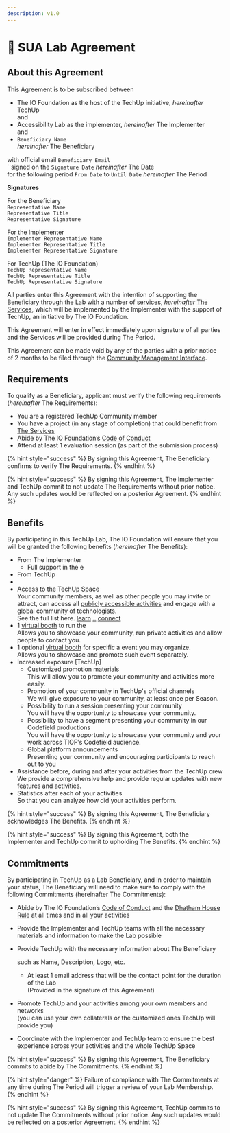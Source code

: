 ```yaml
---
description: v1.0
---
```


# 📃 SUA Lab Agreement

## About this Agreement

This Agreement is to be subscribed between

* The IO Foundation as the host of the TechUp initiative, _hereinafter_ TechUp\
  and
* Accessibility Lab as the implementer, _hereinafter_ The Implementer\
  and
* `Beneficiary Name` \
  _hereinafter_ The Beneficiary

with official email `Beneficiary Email`\
``signed on the `Signature Date`                            _hereinafter_ The Date\
for the following period `From Date` to `Until Date` _hereinafter_ The Period

**Signatures**

For the Beneficiary\
`Representative Name`\
`Representative Title`\
`Representative Signature`

For the Implementer\
`Implementer Representative Name`\
`Implementer Representative Title`\
`Implementer Representative Signature`

For TechUp (The IO Foundation)\
`TechUp Representative Name`\
`TechUp Representative Title`\
`TechUp Representative Signature`

All parties enter this Agreement with the intention of supporting the Beneficiary through the Lab with a number of [services](https://tiof.click/TULABSUA#services), _hereinafter_ [The Services](https://tiof.click/TULABSUA#services), which will be implemented by the Implementer with the support of TechUp, an initiative by The IO Foundation.

This Agreement will enter in effect immediately upon signature of all parties and the Services will be provided during The Period.

This Agreement can be made void by any of the parties with a prior notice of 2 months to be filed through the [Community Management Interface](https://tiof.click/TUTarianCommunityLifecycleManagement).

## Requirements

To qualify as a Beneficiary, applicant must verify the following requirements (_hereinafter_ The Requirements):

* You are a registered TechUp Community member
* You have a project (in any stage of completion) that could benefit from [The Services](https://tiof.click/TULABSUA#services)
* Abide by The IO Foundation’s [Code of Conduct](https://tiof.click/TIOFPolicyCoC)
* Attend at least 1 evaluation session (as part of the submission process)

{% hint style="success" %}
By signing this Agreement, The Beneficiary confirms to verify The Requirements.
{% endhint %}

{% hint style="success" %}
By signing this Agreement, The Implementer and TechUp commit to not update The Requirements without prior notice. Any such updates would be reflected on a posterior Agreement.
{% endhint %}

## Benefits

By participating in this TechUp Lab, The IO Foundation will ensure that you will be granted the following benefits (_hereinafter_ The Benefits):

* From The Implementer
  * Full support in the e
* From TechUp
*
* Access to the TechUp Space\
  Your community members, as well as other people you may invite or attract, can access all [publicly accessible activities](../../../../about/introduction/terminology.md#publicly-accessible-activity) and engage with a global community of technologists.\
  See the full list here. [learn](../../../learn/ "mention") [..](../../ "mention") [connect](../../../connect/ "mention")
* 1 [virtual booth](../../../../techup-space/booths.md) to run the \
  Allows you to showcase your community, run private activities and allow people to contact you.
* 1 optional [virtual booth](../../../../techup-space/booths.md) for specific a event you may organize.\
  Allows you to showcase and promote such event separately.
* Increased exposure \[TechUp]
  * Customized promotion materials\
    This will allow you to promote your community and activities more easily.
  * Promotion of your community in TechUp's official channels\
    We will give exposure to your community, at least once per Season.
  * Possibility to run a session presenting your community\
    You will have the opportunity to showcase your community.
  * Possibility to have a segment presenting your community in our Codefield productions\
    You will have the opportunity to showcase your community and your work across TIOF's Codefield audience.
  * Global platform announcements\
    Presenting your community and encouraging participants to reach out to you
* Assistance before, during and after your activities from the TechUp crew\
  We provide a comprehensive help and provide regular updates with new features and activities.
* Statistics after each of your activities\
  So that you can analyze how did your activities perform.

{% hint style="success" %}
By signing this Agreement, The Beneficiary acknowledges The Benefits.
{% endhint %}

{% hint style="success" %}
By signing this Agreement, both the Implementer and TechUp commit to upholding The Benefits.
{% endhint %}

## Commitments

By participating in TechUp as a Lab Beneficiary, and in order to maintain your status, The Beneficiary will need to make sure to comply with the following Commitments (hereinafter The Commitments):

* Abide by The IO Foundation’s [Code of Conduct](https://tiof.click/TIOFPolicyCoC) and the [Dhatham House Rule](broken-reference) at all times and in all your activities
* Provide the Implementer and TechUp teams with all the necessary materials and information to make the Lab possible
*   Provide TechUp with the necessary information about The Beneficiary

    such as Name, Description, Logo, etc.

    * At least 1 email address that will be the contact point for the duration of the Lab\
      (Provided in the signature of this Agreement)
* Promote TechUp and your activities among your own members and networks\
  (you can use your own collaterals or the customized ones TechUp will provide you)
* Coordinate with the Implementer and TechUp team to ensure the best experience across your activities and the whole TechUp Space

{% hint style="success" %}
By signing this Agreement, The Beneficiary commits to abide by The Commitments.
{% endhint %}

{% hint style="danger" %}
Failure of compliance with The Commitments at any time during The Period will trigger a review of your Lab Membership.
{% endhint %}

{% hint style="success" %}
By signing this Agreement, TechUp commits to not update The Commitments without prior notice. Any such updates would be reflected on a posterior Agreement.
{% endhint %}
